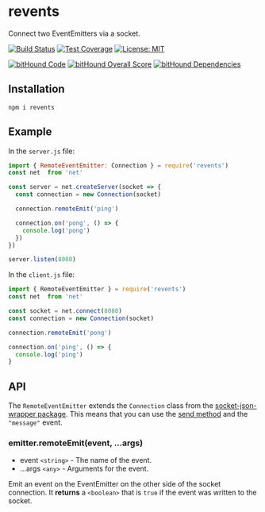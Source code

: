 # revents

Connect two EventEmitters via a socket.

[![Build Status](https://circleci.com/gh/robojones/revents.svg?style=shield&circle-token=:circle-token)](https://circleci.com/gh/robojones/revents/tree/master)
[![Test Coverage](https://codeclimate.com/github/robojones/revents/badges/coverage.svg)](https://codeclimate.com/github/robojones/revents/coverage)
[![License: MIT](https://img.shields.io/badge/License-MIT-yellow.svg)](https://opensource.org/licenses/MIT)

[![bitHound Code](https://www.bithound.io/github/robojones/revents/badges/code.svg)](https://www.bithound.io/github/robojones/revents)
[![bitHound Overall Score](https://www.bithound.io/github/robojones/revents/badges/score.svg)](https://www.bithound.io/github/robojones/revents)
[![bitHound Dependencies](https://www.bithound.io/github/robojones/revents/badges/dependencies.svg)](https://www.bithound.io/github/robojones/revents/master/dependencies/npm)

## Installation

```
npm i revents
```

## Example

In the `server.js` file:

```javascript
import { RemoteEventEmitter: Connection } = require('revents')
const net  from 'net'

const server = net.createServer(socket => {
  const connection = new Connection(socket)

  connection.remoteEmit('ping')

  connection.on('pong', () => {
    console.log('pong')
  })
})

server.listen(8080)
```

In the `client.js` file:

```javascript
import { RemoteEventEmitter } = require('revents')
const net  from 'net'

const socket = net.connect(8080)
const connection = new Connection(socket)

connection.remoteEmit('pong')

connection.on('ping', () => {
  console.log('ping')
}
```

## API

The `RemoteEventEmitter` extends the `Connection` class from the [socket-json-wrapper package](https://www.npmjs.com/package/socket-json-wrapper).
This means that you can use the [send method](https://www.npmjs.com/package/socket-json-wrapper#connectionsenddata) and the `"message"` event.

### emitter.remoteEmit(event, ...args)

- event `<string>` - The name of the event.
- ...args `<any>` - Arguments for the event.

Emit an event on the EventEmitter on the other side of the socket connection.
It __returns__ a `<boolean>` that is `true` if the event was written to the socket.
